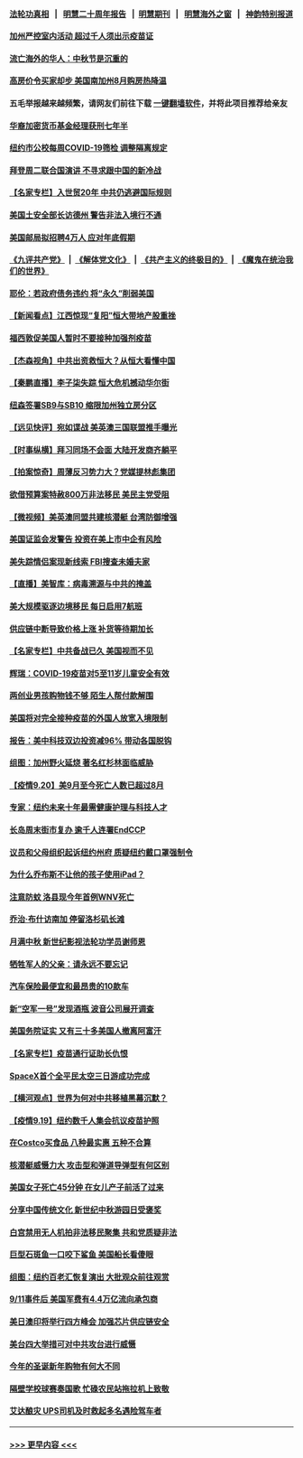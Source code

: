 #### [法轮功真相](https://github.com/gfw-breaker/truth/blob/master/README.md?t=0) &nbsp;&nbsp;|&nbsp;&nbsp; [明慧二十周年报告](https://github.com/gfw-breaker/mh-reports/blob/master/README.md?t=0) &nbsp;&nbsp;|&nbsp;&nbsp;[明慧期刊](https://github.com/gfw-breaker/mh-qikan) &nbsp;&nbsp;|&nbsp;&nbsp; [明慧海外之窗](https://github.com/gfw-breaker/mh-news/blob/master/README.md?t=0) &nbsp;&nbsp;|&nbsp;&nbsp; [神韵特别报道](https://github.com/gfw-breaker/mh-news/blob/master/shenyun.md?t=0)
#### [加州严控室内活动 超过千人须出示疫苗证](../pages/nsc412/n13249542.md?t=09211850) 
#### [流亡海外的华人：中秋节是沉重的](../pages/nsc412/n13249415.md?t=09211850) 
#### [高房价令买家却步 美国南加州8月购房热降温](../pages/nsc412/n13249523.md?t=09211850) 
#### 五毛举报越来越频繁，请网友们前往下载 [一键翻墙软件](https://github.com/gfw-breaker/ssr-accounts)，并将此项目推荐给亲友
#### [华裔加密货币基金经理获刑七年半](../pages/nsc412/n13249307.md?t=09211850) 
#### [纽约市公校每周COVID-19筛检 调整隔离规定](../pages/nsc412/n13249340.md?t=09211850) 
#### [拜登周二联合国演讲 不寻求跟中国的新冷战](../pages/nsc412/n13249155.md?t=09211850) 
#### [【名家专栏】入世贸20年 中共仍逃避国际规则](../pages/nsc412/n13247643.md?t=09211850) 
#### [美国土安全部长访德州 警告非法入境行不通](../pages/nsc412/n13248495.md?t=09211850) 
#### [美国邮局拟招聘4万人 应对年底假期](../pages/nsc412/n13249129.md?t=09211850) 
#### [《九评共产党》](https://github.com/begood0513/9ping.md/blob/master/README.md) &nbsp;|&nbsp; [《解体党文化》](../../../../jtdwh.md/blob/master/README.md)  &nbsp;|&nbsp; [《共产主义的终极目的》](../../../../gczydzjmd.md/blob/master/README.md) &nbsp;|&nbsp; [《魔鬼在统治我们的世界》](../../../../mgztzwmdsj.md/blob/master/README.md) 
#### [耶伦：若政府债务违约 将“永久”削弱美国](../pages/nsc412/n13248517.md?t=09211850) 
#### [【新闻看点】江西惊现“复阳”恒大带地产股重挫](../pages/nsc412/n13248375.md?t=09211850) 
#### [福西敦促美国人暂时不要接种加强剂疫苗](../pages/nsc412/n13248348.md?t=09211850) 
#### [【杰森视角】中共出资救恒大？从恒大看懂中国](../pages/nsc412/n13248315.md?t=09211850) 
#### [【秦鹏直播】李子柒失踪 恒大危机撼动华尔街](../pages/nsc412/n13248428.md?t=09211850) 
#### [纽森签署SB9与SB10 缩限加州独立房分区](../pages/nsc412/n13248512.md?t=09211850) 
#### [【远见快评】宛如谍战 美英澳三国联盟推手曝光](../pages/nsc412/n13248411.md?t=09211850) 
#### [【时事纵横】拜习同场不会面 大陆开发商齐躺平](../pages/nsc412/n13248384.md?t=09211850) 
#### [【拍案惊奇】周薄反习势力大？党媒提林彪集团](../pages/nsc412/n13247702.md?t=09211850) 
#### [欲借预算案特赦800万非法移民 美民主党受阻](../pages/nsc412/n13248335.md?t=09211850) 
#### [【微视频】美英澳同盟共建核潜艇 台湾防御增强](../pages/nsc412/n13247593.md?t=09211850) 
#### [美国证监会发警告 投资在美上市中企有风险](../pages/nsc412/n13248235.md?t=09211850) 
#### [美失踪情侣案现新线索 FBI搜查未婚夫家](../pages/nsc412/n13248182.md?t=09211850) 
#### [【直播】美智库：病毒溯源与中共的掩盖](../pages/nsc412/n13248292.md?t=09211850) 
#### [美大规模驱逐边境移民 每日启用7航班](../pages/nsc412/n13248037.md?t=09211850) 
#### [供应链中断导致价格上涨 补货等待期加长](../pages/nsc412/n13248171.md?t=09211850) 
#### [【名家专栏】中共备战已久 美国视而不见](../pages/nsc412/n13247651.md?t=09211850) 
#### [辉瑞：COVID-19疫苗对5至11岁儿童安全有效](../pages/nsc412/n13247739.md?t=09211850) 
#### [两创业男孩购物钱不够 陌生人帮付款解围](../pages/nsc412/n13246512.md?t=09211850) 
#### [美国将对完全接种疫苗的外国人放宽入境限制](../pages/nsc412/n13247889.md?t=09211850) 
#### [报告：美中科技双边投资减96% 带动各国脱钩](../pages/nsc412/n13247163.md?t=09211850) 
#### [组图：加州野火延烧 著名红杉林面临威胁](../pages/nsc412/n13247044.md?t=09211850) 
#### [【疫情9.20】美9月至今死亡人数已超过8月](../pages/nsc412/n13246993.md?t=09211850) 
#### [专家：纽约未来十年最需健康护理与科技人才](../pages/nsc412/n13246356.md?t=09211850) 
#### [长岛周末街市复办 逾千人连署EndCCP](../pages/nsc412/n13246371.md?t=09211850) 
#### [议员和父母组织起诉纽约州府 质疑纽约戴口罩强制令](../pages/nsc412/n13246350.md?t=09211850) 
#### [为什么乔布斯不让他的孩子使用iPad？](../pages/nsc412/n13245936.md?t=09211850) 
#### [注意防蚊 洛县现今年首例WNV死亡](../pages/nsc412/n13246213.md?t=09211850) 
#### [乔治·布什访南加 停留洛杉矶长滩](../pages/nsc412/n13246172.md?t=09211850) 
#### [月满中秋 新世纪影视法轮功学员谢师恩](../pages/nsc412/n13245846.md?t=09211850) 
#### [牺牲军人的父亲：请永远不要忘记](../pages/nsc412/n13246065.md?t=09211850) 
#### [汽车保险最便宜和最昂贵的10款车](../pages/nsc412/n13228858.md?t=09211850) 
#### [新“空军一号”发现酒瓶 波音公司展开调查](../pages/nsc412/n13245458.md?t=09211850) 
#### [美国务院证实 又有三十多美国人撤离阿富汗](../pages/nsc412/n13245311.md?t=09211850) 
#### [【名家专栏】疫苗通行证助长仇恨](../pages/nsc412/n13243695.md?t=09211850) 
#### [SpaceX首个全平民太空三日游成功完成](../pages/nsc412/n13245200.md?t=09211850) 
#### [【横河观点】世界为何对中共移植黑幕沉默？](../pages/nsc412/n13244249.md?t=09211850) 
#### [【疫情9.19】纽约数千人集会抗议疫苗护照](../pages/nsc412/n13244844.md?t=09211850) 
#### [在Costco买食品 八种最实惠 五种不合算](../pages/nsc412/n13241909.md?t=09211850) 
#### [核潜艇威慑力大 攻击型和弹道导弹型有何区别](../pages/nsc412/n13243925.md?t=09211850) 
#### [美国女子死亡45分钟 在女儿产子前活了过来](../pages/nsc412/n13244842.md?t=09211850) 
#### [分享中国传统文化 新世纪中秋游园日受褒奖](../pages/nsc412/n13244498.md?t=09211850) 
#### [白宫禁用无人机拍非法移民聚集 共和党质疑非法](../pages/nsc412/n13244436.md?t=09211850) 
#### [巨型石斑鱼一口咬下鲨鱼 美国船长看傻眼](../pages/nsc412/n13244539.md?t=09211850) 
#### [组图：纽约百老汇恢复演出 大批观众前往观赏](../pages/nsc412/n13243464.md?t=09211850) 
#### [9/11事件后 美国军费有4.4万亿流向承包商](../pages/nsc412/n13244352.md?t=09211850) 
#### [美日澳印将举行四方峰会 加强芯片供应链安全](../pages/nsc412/n13244178.md?t=09211850) 
#### [美台四大举措可对中共攻台进行威慑](../pages/nsc412/n13244181.md?t=09211850) 
#### [今年的圣诞新年购物有何大不同](../pages/nsc412/n13244095.md?t=09211850) 
#### [隔壁学校球赛奏国歌 忙碌农民站拖拉机上致敬](../pages/nsc412/n13243558.md?t=09211850) 
#### [艾达酿灾 UPS司机及时救起多名遇险驾车者](../pages/nsc412/n13243111.md?t=09211850) 

----
#### [ >>> 更早内容 <<< ](../indexes/nsc412-earlier.md)
